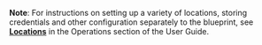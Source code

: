 **Note**: For instructions on setting up a variety of locations,
storing credentials and other configuration separately to the blueprint,
see __[Locations](/guide/locations)__ in the Operations section of the User Guide.
